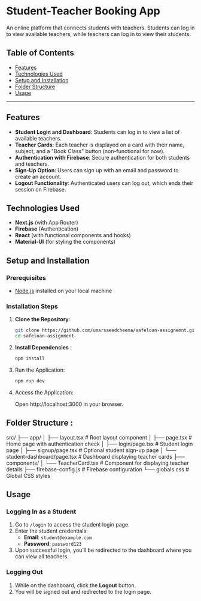 # Student-Teacher Booking App

An online platform that connects students with teachers. Students can log in to view available teachers, while teachers can log in to view their students.

## Table of Contents

- [Features](#features)
- [Technologies Used](#technologies-used)
- [Setup and Installation](#setup-and-installation)
- [Folder Structure](#folder-structure)
- [Usage](#usage)

---

## Features

- **Student Login and Dashboard**: Students can log in to view a list of available teachers.
- **Teacher Cards**: Each teacher is displayed on a card with their name, subject, and a "Book Class" button (non-functional for now).
- **Authentication with Firebase**: Secure authentication for both students and teachers.
- **Sign-Up Option**: Users can sign up with an email and password to create an account.
- **Logout Functionality**: Authenticated users can log out, which ends their session on Firebase.

## Technologies Used

- **Next.js** (with App Router)
- **Firebase** (Authentication)
- **React** (with functional components and hooks)
- **Material-UI** (for styling the components)

## Setup and Installation

### Prerequisites

- [Node.js](https://nodejs.org/) installed on your local machine

### Installation Steps

1. **Clone the Repository**:

   ```bash
   git clone https://github.com/umarsaeedcheema/safeloan-assignemnt.git
   cd safeloan-assignment
   ```

2. **Install Dependencies** :
    ```bash
    npm install
    ```
3. Run the Application:
    ```bash
    npm run dev
    ```
4. Access the Application:

    Open http://localhost:3000 in your browser.


## Folder Structure : 
src/
├── app/
│   ├── layout.tsx                  # Root layout component
│   ├── page.tsx                    # Home page with authentication check
│   ├── login/page.tsx              # Student login page
│   ├── signup/page.tsx             # Optional student sign-up page
│   └── student-dashboard/page.tsx  # Dashboard displaying teacher cards
├── components/
│   └── TeacherCard.tsx             # Component for displaying teacher details
├── firebase-config.js              # Firebase configuration
└── globals.css                     # Global CSS styles


## Usage

### Logging In as a Student

1. Go to `/login` to access the student login page.
2. Enter the student credentials:
   - **Email**: `student@example.com`
   - **Password**: `password123`
3. Upon successful login, you’ll be redirected to the dashboard where you can view all teachers.

### Logging Out

1. While on the dashboard, click the **Logout** button.
2. You will be signed out and redirected to the login page.
